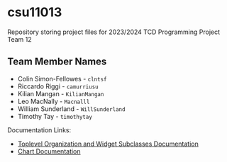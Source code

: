 # csu11013
Repository storing project files for 2023/2024 TCD Programming Project Team 12

## Team Member Names
- Colin Simon-Fellowes - `clntsf`
- Riccardo Riggi - `camurriusu`
- Kilian Mangan - `KilianMangan`
- Leo MacNally - `Macnalll`
- William Sunderland - `WillSunderland`
- Timothy Tay - `timothytay`

Documentation Links:
- [Toplevel Organization and Widget Subclasses Documentation](/docs/Widget.md)
- [Chart Documentation](/docs/Chart.md)
